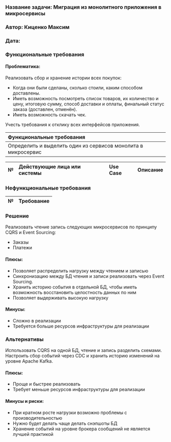 ### <a name="_b7urdng99y53"></a>**Название задачи:** Миграция из монолитного приложения в микросервисы
### <a name="_hjk0fkfyohdk"></a>**Автор:** Киценко Максим
### <a name="_uanumrh8zrui"></a>**Дата:**
### <a name="_3bfxc9a45514"></a>**Функциональные требования**

#### Проблематика:
Реализовать сбор и хранение истории всех покупок:
- Когда они были сделаны, сколько стоили, каким способом доставлены.
- Иметь возможность посмотреть список товаров, их количество и цену, итоговую сумму, способ доставки и оплаты, финальный статус заказа (доставлен, отменён).
- Иметь возможность скачать чек.

Учесть требования к отклику всех интерфейсов приложения.


| **Функциональные требования**                                 |
|:--------------------------------------------------------------|
| Определить и выделить один из сервисов монолита в микросервис |


| **№** | **Действующие лица или системы** | **Use Case** | **Описание**                                                                                                                |
|:-----:|:---------------------------------|:-------------|:----------------------------------------------------------------------------------------------------------------------------|


### <a name="_u8xz25hbrgql"></a>**Нефункциональные требования**

| **№** | **Требование**                                                                                                                                                                                    |
|:-----:|:--------------------------------------------------------------------------------------------------------------------------------------------------------------------------------------------------|


### <a name="_qmphm5d6rvi3"></a>**Решение**

Реализовать чтение запись следующих микросервисов по принципу CQRS и Event Sourcing:
- Заказы
- Платежи

#### Плюсы:
- Позволяет распределить нагрузку между чтением и записью
- Синхронизацию между БД чтения и записи реализовать через Event Sourcing.
- Хранить историю события в отдельной БД, чтобы иметь возможность восстановить целостность данных по ним
- Позволяет выдерживать высокую нагрузку

#### Минусы:
- Сложно в реализации
- Требуется больше ресурсов инфраструктуры для реализации

### <a name="_bjrr7veeh80c"></a>**Альтернативы**

Использовать CQRS на одной БД, чтение и запись разделить схемами.
Настроить сбор событий через CDC и хранить историю изменений на уровне Apache Kafka.


#### Плюсы:
- Проще и быстрее реализовать
- Требует меньше ресурсов инфраструктуры для реализации

#### Минусы и риски:
- При кратном росте нагрузки возможно проблемы с производительностью
- Нужно будет делать чаще делать снэпшоты БД
- Хранение событий на уровне брокера сообщений не является лучшей практикой
